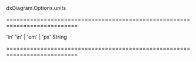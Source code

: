 <!--id-->dxDiagram.Options.units<!--/id-->
===========================================================================
<!--default-->'in'<!--/default-->
<!--acceptValues-->'in' | 'cm' | 'px'<!--/acceptValues-->
<!--type-->String<!--/type-->
===========================================================================

<!--shortDescription-->

<!--/shortDescription-->

<!--fullDescription-->

<!--/fullDescription-->